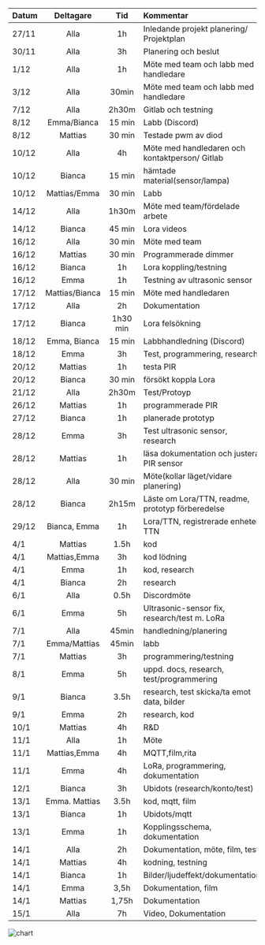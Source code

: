 |     Datum     |   Deltagare   |  Tid  |   Kommentar                                   |
| ------------- |:-------------:|:-----:|:------------------------------------------------
|     27/11     | Alla          | 1h    | Inledande projekt planering/ Projektplan |
|     30/11     | Alla          | 3h    | Planering och beslut|
|      1/12     | Alla          | 1h    | Möte med team och labb med handledare|
|      3/12     | Alla          | 30min | Möte med team och labb med handledare|
|      7/12     | Alla          | 2h30m  | Gitlab och testning |
|      8/12     | Emma/Bianca   | 15 min| Labb (Discord)|
|      8/12     | Mattias       | 30 min| Testade pwm av diod|
|      10/12    | Alla          | 4h    | Möte med handledaren och kontaktperson/ Gitlab |
|      10/12    | Bianca        | 15 min| hämtade material(sensor/lampa)|
|      10/12    | Mattias/Emma  | 30 min| Labb |
|      14/12    | Alla          | 1h30m  | Möte med team/fördelade arbete|
|      14/12    | Bianca        | 45 min| Lora videos|
|      16/12    | Alla          | 30 min| Möte med team| 
|      16/12    | Mattias       | 30 min| Programmerade dimmer|
|      16/12    | Bianca        | 1h    | Lora koppling/testning|
|      16/12    | Emma          | 1h    | Testning av ultrasonic sensor|
|      17/12    | Mattias/Bianca| 15 min| Möte med handledaren|
|      17/12    | Alla          |  2h  | Dokumentation|
|      17/12    | Bianca        |  1h30 min  | Lora felsökning|
|      18/12    | Emma, Bianca  |  15 min  | Labbhandledning (Discord) |
|      18/12   |  Emma          |  3h  | Test, programmering, research |
|      20/12   |  Mattias          |  1h  | testa PIR |
|      20/12   |  Bianca          |  30 min  | försökt koppla Lora |
|      21/12   |  Alla          |  2h30m  | Test/Protoyp |
|      26/12   |  Mattias          |  1h  | programmerade PIR |
|      27/12   |  Bianca          |  1h  | planerade prototyp |
|      28/12   |  Emma          |  3h  | Test ultrasonic sensor, research |
|      28/12   |  Mattias          |  1h  | läsa dokumentation och justera PIR sensor  |
|      28/12   |  Alla          |  30 min  | Möte(kollar läget/vidare planering) |
|      28/12   |  Bianca          |  2h15m  | Läste om Lora/TTN, readme, prototyp förberedelse |
|      29/12   |  Bianca, Emma    |  1h  | Lora/TTN, registrerade enheter TTN |
|       4/1    | Mattias          | 1.5h | kod  |
|       4/1    | Mattias,Emma        | 3h | kod lödning |
|       4/1    | Emma        | 1h | kod, research |
|       4/1    | Bianca      | 2h | research |
|     6/1     | Alla          | 0.5h    | Discordmöte |
|     6/1     | Emma          | 5h    | Ultrasonic-sensor fix, research/test m. LoRa |
|     7/1     | Alla          | 45min    | handledning/planering |
|     7/1     | Emma/Mattias          | 45min    | labb |
|     7/1     | Mattias         | 3h    | programmering/testning |
|     8/1     | Emma         | 5h    | uppd. docs, research, test/programmering |
|     9/1     | Bianca         | 3.5h    | research, test skicka/ta emot data, bilder |
|     9/1     | Emma         | 2h    | research, kod |
|     10/1     | Mattias         | 4h    | R&D |
|     11/1     | Alla         | 1h    | Möte |
|     11/1     | Mattias,Emma         | 4h    | MQTT,film,rita |
|     11/1     | Emma         | 4h    | LoRa, programmering, dokumentation |
|     12/1     | Bianca         | 3h    | Ubidots (research/konto/test) |
|     13/1     | Emma. Mattias         | 3.5h    | kod, mqtt, film |
|     13/1     | Bianca         | 1h    | Ubidots/mqtt |
|     13/1     | Emma         | 1h    | Kopplingsschema, dokumentation |
|     14/1     | Alla         | 2h    | Dokumentation, möte, film, test |
|     14/1     | Mattias        | 4h    | kodning, testning |
|     14/1     | Bianca       | 1h    | Bilder/ljudeffekt/dokumentation|
|     14/1     | Emma        | 3,5h    | Dokumentation, film |
|     14/1     | Mattias        | 1,75h    | Dokumentation|
|     15/1    | Alla       |   7h  | Video, Dokumentation |

![chart](/img/chart.png)



